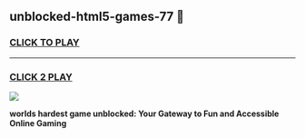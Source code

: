 
## unblocked-html5-games-77 👋
<h3>
<a href="https://premium.freeplayer.one?title=unblocked-html5-games-77&ref=14F">CLICK TO PLAY</a></h3>
<hr>

<h3>
<a href="https://premium.freeplayer.one?title=unblocked-html5-games-77&ref=14F">CLICK 2 PLAY</a>
  
</h3>

<a href="https://premium.freeplayer.one?title=unblocked-html5-games-77&ref=12F/"><img src="https://clearcache.store/games.png"></a>


**worlds hardest game unblocked: Your Gateway to Fun and Accessible Online Gaming**
